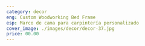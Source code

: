 ```yaml
---
category: decor
eng: Custom Woodworking Bed Frame
esp: Marco de cama para carpintería personalizado
cover_image: ./images/decor/decor-37.jpg
price: 00.00
---
```

 
